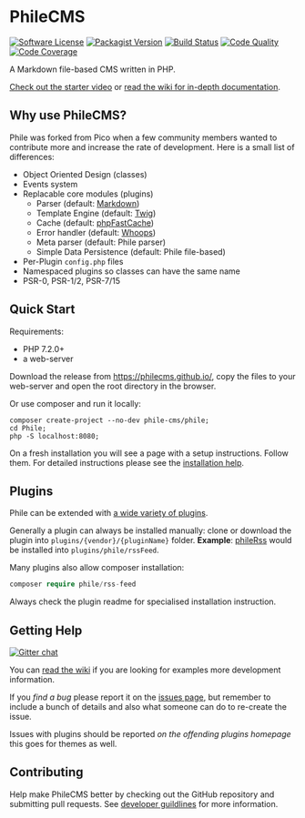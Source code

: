 # PhileCMS

[![Software License](https://img.shields.io/packagist/l/phile-cms/phile.svg)](https://github.com/PhileCMS/Phile/blob/master/LICENSE)
[![Packagist Version](https://img.shields.io/packagist/v/phile-cms/phile.svg)](https://packagist.org/packages/phile-cms/phile)
[![Build Status](https://travis-ci.org/PhileCMS/Phile.svg?branch=master)](https://travis-ci.org/PhileCMS/Phile)
[![Code Quality](https://img.shields.io/scrutinizer/g/PhileCMS/Phile.svg)](https://scrutinizer-ci.com/g/PhileCMS/Phile/?branch=master)
[![Code Coverage](https://img.shields.io/scrutinizer/coverage/g/PhileCMS/Phile.svg)](https://scrutinizer-ci.com/g/PhileCMS/Phile/?branch=master)

A Markdown file-based CMS written in PHP.

[Check out the starter video](http://www.youtube.com/watch?v=8GLMe371RuI) or [read the wiki for in-depth documentation](https://philecms.github.io/wiki/).

## Why use PhileCMS?

Phile was forked from Pico when a few community members wanted to contribute more and increase the rate of development. Here is a small list of differences:

* Object Oriented Design (classes)
* Events system
* Replacable core modules (plugins)
    * Parser (default: [Markdown](https://github.com/michelf/php-markdown))
    * Template Engine (default: [Twig](http://twig.sensiolabs.org/))
    * Cache (default: [phpFastCache](https://github.com/khoaofgod/phpfastcache))
    * Error handler (default: [Whoops](http://filp.github.io/whoops/))
    * Meta parser (default: Phile parser)
    * Simple Data Persistence (default: Phile file-based)
* Per-Plugin `config.php` files
* Namespaced plugins so classes can have the same name
* PSR-0, PSR-1/2, PSR-7/15

## Quick Start

Requirements:

* PHP 7.2.0+
* a web-server

Download the release from <https://philecms.github.io/>, copy the files to your web-server and open the root directory in the browser.

Or use composer and run it locally:

```shell
composer create-project --no-dev phile-cms/phile;
cd Phile;
php -S localhost:8080;
```

On a fresh installation you will see a page with a setup instructions. Follow them. For detailed instructions please see the [installation help](https://philecms.github.io/wiki/%5BHOW-TO%5D-Installation.html).

## Plugins

Phile can be extended with [a wide variety of plugins](https://philecms.github.io/wiki/%5BCOMMUNITY%5D-Plugins.html).

Generally a plugin can always be installed manually: clone or download the plugin into `plugins/{vendor}/{pluginName}` folder. **Example**: [phileRss](https://github.com/PhileCMS/phileRSSFeed/) would be installed into `plugins/phile/rssFeed`.

Many plugins also allow composer installation:

```php
composer require phile/rss-feed
```

Always check the plugin readme for specialised installation instruction.

## Getting Help

[![Gitter chat](https://badges.gitter.im/PhileCMS/Phile.png)](https://gitter.im/PhileCMS/Phile)

You can [read the wiki](https://philecms.github.io/wiki/) if you are looking for examples more development information.

If you *find a bug* please report it on the [issues page](https://github.com/PhileCMS/Phile/issues), but remember to include a bunch of details and also what someone can do to re-create the issue.

Issues with plugins should be reported *on the offending plugins homepage* this goes for themes as well.

## Contributing

Help make PhileCMS better by checking out the GitHub repository and submitting pull requests.
See [developer guildlines](https://philecms.github.io/wiki/%5BDEVELOPER%5D-Developer-Guidelines.html) for more information.

